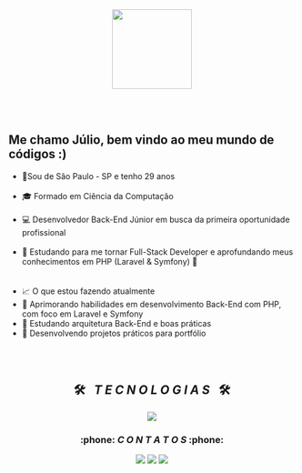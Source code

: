 <div align = "center">
  <img height = "140px" src = "https://user-images.githubusercontent.com/92947069/183311882-d6cec5b0-18e8-48cf-a551-098f295fbce5.gif" >
</div>

<br><br>

<!--<img align = "right" width = "450px"  src = "...">
<!--FIM cabeçalho HELLO WORD-->

<!--inicio descrição-->
## Me chamo Júlio, bem vindo ao meu mundo de códigos :)

<ul align="left">
<li>📍Sou de São Paulo - SP e tenho 29 anos </li>
  <br>
    <li>🎓 Formado em Ciência da Computação</li>
  <br>
    <li>💻 Desenvolvedor Back-End Júnior em busca da primeira oportunidade profissional</li>
  <br>
    <li>🚀 Estudando para me tornar Full-Stack Developer e aprofundando meus conhecimentos em PHP (Laravel & Symfony) 🚀</li>
  <br>
  <br>
  <li>📈 O que estou fazendo atualmente
    <li>🔹 Aprimorando habilidades em desenvolvimento Back-End com PHP, com foco em Laravel e Symfony </li>
    <li>🔹 Estudando arquitetura Back-End e boas práticas </li>
    <li>🔹 Desenvolvendo projetos práticos para portfólio </li>  
  </li>
  <br>
</ul>
<!--FIM descrição-->

<!--INICIO Tecnologias-->
<br>
<h2 align="center">🛠️&ensp; <i>T E C N O L O G I A S</i> &ensp;🛠️</h2>
<p align="center">
  <a href="https://skillicons.dev">
    <img src="https://skillicons.dev/icons?i=python,php,laravel,html,css,js,nodejs,docker,mysql" />
  </a>
</p>
<!--<br><br><br><br><br>
<div align="center">
  <img align="left" height="360px" width="330px" alt="quote"  src = "https://i.pinimg.com/originals/e3/f8/d1/e3f8d1ec363edf1f9e4372198aeeaba2.gif">
  <a href="https://github.com/leticiamlbarros">
  <img height="180em" src="https://github-readme-stats.vercel.app/api?username=leticialmbarros&show_icons=true&theme=dark&include_all_commits=true&count_private=true"/>
  <img height="180em" src="https://github-readme-stats.vercel.app/api/top-langs/?username=leticialmbarros&layout=compact&langs_count=7&theme=dark"/>
</div>
<br>-->
<!--Contatos-->
<h3 align="center">:phone: <i>C O N T A T O S</i> :phone:</h2>
<div align="center">
<a href="https://instagram.com/juliiobrown" target="_blank"><img src="https://img.shields.io/badge/-Instagram-%23E4405F?style=for-the-badge&logo=instagram&logoColor=white" target="_blank"></a>
<a href = "mailto:jc.spc2017@gmail.com"><img src="https://img.shields.io/badge/-Gmail-%23333?style=for-the-badge&logo=gmail&logoColor=white" target="_blank"></a>
<a href="https://www.linkedin.com/in/júlio-césar-dos-santos-1436a4294/" target="_blank"><img src="https://img.shields.io/badge/-LinkedIn-%230077B5?style=for-the-badge&logo=linkedin&logoColor=white" target="_blank"></a>
</div>
